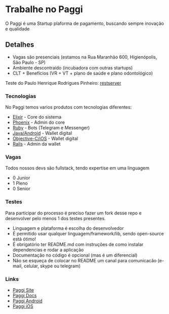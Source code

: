 # Trabalhe no Paggi
O Paggi é uma Startup plaforma de pagamento, buscando sempre inovação e qualidade

## Detalhes
* Vagas são presenciais (estamos na Rua Maranhão 600, Higienópolis, São Paulo - SP)
* Ambiente descontraido (incubadora com outras startups)
* CLT + Benefícios (VR + VT + plano de saúde e plano odontológico)

Teste do Paulo Henrique Rodrigues Pinheiro: [restserver](backend/restserver)

### Tecnologias
No Paggi temos varios produtos com tecnologias diferentes:

* [Elixir](https://elixir.org) - Core do sistema
* [Phoenix](https://phoenixframework.org) - Admin do core
* [Ruby](https://ruby-lang.org) - Bots (Telegram e Messenger)
* [Java/Android](https://developer.android.com) - Wallet digital
* [Objective-C/iOS](https://developer.apple.com) - Wallet digital
* [Rails](http://rubyonrails.org/) - Admin da wallet

### Vagas
Todos nossos devs são fullstack, tendo expertise em uma linguagem 
* 0 Junior
* 1 Pleno
* 0 Senior

### Testes
Para participar do processo é preciso fazer um fork desse repo e desenvolver pelo menos 1 dos testes presentes.
* Linguagem e plataforma é escolha do desenvolvedor
* É permitido usar qualquer linguagem/framework/lib, sendo open-source está ótimo!
* É obrigatório ter README.md com instruções de como instalar dependencias e rodar a aplicação
* Documentação no código é opcional (mas é um diferencial)
* Não se esqueça de colocar no README um canal para comunicacão (e-mail, celular, skype ou telegram)

### Links
* [Paggi Site](https://www.paggi.com/)
* [Paggi Docs](http://docs.paggi.com/)
* [Paggi Android](https://play.google.com/store/apps/details?id=br.com.kiik_pay)
* [Paggi iOS](https://itunes.apple.com/br/app/kiik/id687508608?mt=8)
